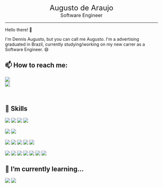 
<p align="center">
  <div align="center">
    <font size="5">Augusto de Araujo</font>
    </br>
    <font size="3">Software Engineer</font> 
  </div>
</p>

---

Hello there! 👋

I'm Dennis Augusto, but you can call me Augusto. I'm a advertising graduated in Brazil, currently studying/working on my new carrer as a Software Engineer. 😄

 ## 📫 How to reach me:
 ![](https://img.shields.io/badge/Discord-AugustoAraujo%231994-informational?style=flat-square&logo=Discord&logoColor=white&color=7289DA)
 </br>
 ![](https://img.shields.io/badge/Twitter-%40haterhonesto-informational?style=flat-square&logo=Twitter&logoColor=white&color=1DA1F2)


</br>

## 💼 Skills

![](https://img.shields.io/badge/Code-JavaScript-informational?style=flat-square&logo=JavaScript&logoColor=white&color=df7444)
![](https://img.shields.io/badge/Code-React-informational?style=flat-square&logo=react&logoColor=white&color=df7444)
![](https://img.shields.io/badge/Code-Next.js-informational?style=flat-square&logo=Next.js&logoColor=white&color=df7444)
![](https://img.shields.io/badge/Code-HTML5-informational?style=flat-square&logo=HTML5&logoColor=white&color=df7444)
</br>
</br>
![](https://img.shields.io/badge/Database-MySQL-informational?style=flat-square&logo=MySQL&logoColor=white&color=df7444)
![](https://img.shields.io/badge/Database-MongoDB-informational?style=flat-square&logo=MongoDB&logoColor=white&color=df7444)
</br>
</br>
![](https://img.shields.io/badge/Style-CSS-informational?style=flat-square&logo=css3&logoColor=white&color=df7444)
![](https://img.shields.io/badge/Style-SASS-informational?style=flat-square&logo=sass&logoColor=white&color=df7444)
![](https://img.shields.io/badge/Style-Bootstrap-informational?style=flat-square&logo=Bootstrap&logoColor=white&color=df7444)
![](https://img.shields.io/badge/Style-Bulma-informational?style=flat-square&logo=Bulma&logoColor=white&color=df7444)
![](https://img.shields.io/badge/Style-TailwindCSS-informational?style=flat-square&logo=TailwindCSS&logoColor=white&color=df7444)
</br>
</br>
![](https://img.shields.io/badge/Tools-Git-informational?style=flat-square&logo=Git&logoColor=white&color=df7444)
![](https://img.shields.io/badge/Tools-GitHub-informational?style=flat-square&logo=GitHub&logoColor=white&color=df7444)
![](https://img.shields.io/badge/Tools-VS.Code-informational?styleflat-squaret&logo=Visual-Studio-Code&logoColor=white&color=df7444)
![](https://img.shields.io/badge/Tools-npm-informational?style=flat-square&logo=npm&logoColor=white&color=df7444)
![](https://img.shields.io/badge/Tools-Yarn-informational?style=flat-square&logo=Yarn&logoColor=white&color=df7444)
![](https://img.shields.io/badge/Tools-Insomnia-informational?style=flat-square&logo=Insomnia&logoColor=white&color=df7444)
![](https://img.shields.io/badge/Tools-Docker-informational?style=flat-square&logo=docker&logoColor=white&color=df7444)

## 🌱 I’m currently learning...

![](https://img.shields.io/badge/Code-Node.js-informational?style=flat-square&logo=Node.js&logoColor=white&color=df7444)
![](https://img.shields.io/badge/Code-ExpressJS-informational?style=flat-square&logo=Express&logoColor=white&color=df7444)

<!--
**AugustodeAraujo/AugustodeAraujo** is a ✨ _special_ ✨ repository because its `README.md` (this file) appears on your GitHub profile.

Here are some ideas to get you started:

- 🔭 I’m currently working on ...
- 🌱 I’m currently learning ...
- 👯 I’m looking to collaborate on ...
- 🤔 I’m looking for help with ...
- 💬 Ask me about ...
- 📫 How to reach me: ...
- 😄 Pronouns: ...
- ⚡ Fun fact: ...
-->
